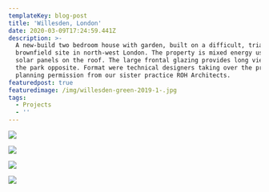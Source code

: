 ```yaml
---
templateKey: blog-post
title: 'Willesden, London'
date: 2020-03-09T17:24:59.441Z
description: >-
  A new-build two bedroom house with garden, built on a difficult, triangular
  brownfield site in north-west London. The property is mixed energy use with
  solar panels on the roof. The large frontal glazing provides long views over
  the park opposite. Format were technical designers taking over the project
  planning permission from our sister practice ROH Architects.
featuredpost: true
featuredimage: /img/willesden-green-2019-1-.jpg
tags:
  - Projects
  - ''
---
```

![](/img/willesden-green-2019-1-.jpg)

![](/img/willesden-green-2019-3-.jpg)

![](/img/willesden-green-2019-9-.jpg)

![](/img/willesden-green-2019-4-.jpg)
